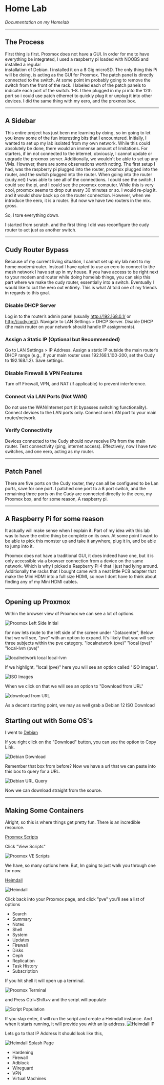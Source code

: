 # Home Lab #
*Documentation on my Homelab*

---

## The Process ##
First thing is first. Proxmox does not have a GUI. 
In order for me to have everything be integrated, I used a raspberry pi loaded with NOOBS and installed a regular       
installation of Debian. I installed it on a 8 Gig microSD. The only thing this Pi will be doing, 
is acting as the GUI for Proxmox. The patch panel is directly connected to the switch. 
At some point im probably going to remove the switch from the front of the rack. 
I labeled each of the patch panels to indicate each port of the switch. 1-8. 
I then plugged in my pi into the 12th port so i could use patch ethernet to quickly plug it or unplug it into other devices. 
I did the same thing with my eero, and the proxmox box.

---

## A Sidebar ##

This entire project has just been me learning by doing, so im going to let you know some of the fun interesting bits that I encountered.
Initially, I wanted to set  up my lab isolated from my own network. While this could absolutely be done, 
there would an immense amount of limitations. For starters, 
if im not connected to the internet, obviously, I cannot update or upgrade the proxmox server. 
Additionally, we wouldn't be able to set up any VMs. However, there are some observations worth noting.
The first setup I had, was the raspberry pi plugged into the router, proxmox plugged into the router, and 
the switch plugged into the router. When going into the router (cudy.net) I was able to see all of the connections. 
I could see the switch, I could see the pi, and I could see the proxmox computer. While this is very cool, 
proxmox seems to drop out every 30 minutes or so. I would re-plug it. and it would show back up on the router connection.
However, when we introduce the eero, it is a router. But now we have two routers in the mix. gross. 
   
So, I tore everything down.
          
I started from scratch. and the first thing I did was reconfigure the cudy router to act just as another switch. 

---

## Cudy Router Bypass ##
      
Because of my current living situation, I cannot set up my lab next to my home modem/router. 
Instead I have opted to use an eero to connect to the mesh network I have set  up in my house.
If you have access to be right next to your modem and router while doing homelab things, 
you can skip this part where we make the cudy router, essentially into a switch. 
Eventually I would like to cut the eero out entirely. This is what AI told one of my friends in regards to this goal.

   ### Disable DHCP Server ###

Log in to the router’s admin panel (usually http://192.168.0.1/ or http://cudy.net/).
Navigate to LAN Settings > DHCP Server.
Disable DHCP (the main router on your network should handle IP assignments).

   ### Assign a Static IP (Optional but Recommended) ###
      
Go to LAN Settings > IP Address.
Assign a static IP outside the main router’s DHCP range (e.g., if your main router uses 192.168.1.100-200, set the Cudy to 192.168.1.2).
Save settings.

  ### Disable Firewall & VPN Features ###

Turn off Firewall, VPN, and NAT (if applicable) to prevent interference.

  ### Connect via LAN Ports (Not WAN) ###

Do not use the WAN/Internet port (it bypasses switching functionality).
Connect devices to the LAN ports only.
Connect one LAN port to your main router/network.

  ### Verify Connectivity ###

Devices connected to the Cudy should now receive IPs from the main router.
Test connectivity (ping, internet access).
Effectively, now I have two switches, and one eero, acting as my router.

---

## Patch Panel ##

There are five ports on the Cudy router, 
they can all be configured to be Lan ports, save for one port.
I patched one port to a 8 port switch, and the remaining three ports
on the Cudy are connected directly to the eero, my Proxmox box, and 
for some reason, A raspberry pi.

---

## A Raspberry Pi for some reason ##

It actually will make sense when I explain it. Part of my idea with this lab was to have
the entire thing be complete on its own. At some point I want to be able to pick this monster
up and take it anywhere, plug it in, and be able to jump into it. 
      
Proxmox does not have a traditional GUI, it does indeed have one, but it is only accessible via a 
browser connection from a device on the same network. Which is why I picked a Raspberry Pi 4 that
I just had lying around. Additionally the racks that I bought came with a neat little PCB adapter 
that make the Mini HDMI into a full size HDMI, so now I dont have to think about finding any of my 
Mini HDMI cables. 

---

## Opening up Proxmox ##

Within the browser view of Proxmox we can see a lot of options. 

![Proxmox Left Side Initial](https://github.com/user-attachments/assets/5c4e49be-9c55-4eb1-a08a-fe861e70a1f1)

for now lets route to the left side of the screen under "Datacenter", Below that we will see, 
"pve" with an option to expand. It's likely that you will see three subjects within the pve category.
"localnetwork (pve)"
"local (pve)"
"local-lvm (pve)"

![localnetwork local local-lvm](https://github.com/user-attachments/assets/8336841e-2799-4ed5-a9d6-c7400011ecfb)
      
If we highlight, "local (pve)" 
here you will see an option called "ISO images". 

![ISO Images](https://github.com/user-attachments/assets/a555702c-b37a-48c5-b14b-74409c780937)

When we click on that we will see an option to "Download from URL"  

![download from URL](https://github.com/user-attachments/assets/83c06d1b-4f09-4f91-831b-677c0390c8c2)

As a decent starting point, we may as well grab a Debian 12 ISO Download

## Starting out with Some OS's ##

I went to [Debian](https://www.debian.org/) 

If you right click on the "Download" button, you can see the option to Copy Link.

![Debian Download](https://github.com/user-attachments/assets/edc58ae4-6442-4f2c-bdd8-a523348fc7de)

Remember that box from before? Now we have a url that we can paste into this box to query for a URL.

![Debian URL Query](https://github.com/user-attachments/assets/0643596c-9eaf-4a1c-babf-8db236dc576b)

Now we can download straight from the source.

---

## Making Some Containers ##

Alright, so this is where things get pretty fun. There is an incredible resource. 

[Proxmox Scripts](https://community-scripts.github.io/ProxmoxVE/)

Click "View Scripts"

![Proxmox VE Scripts](https://github.com/user-attachments/assets/eb7f432f-0dd4-41bd-ab56-c8285039c38c)

We have, so many options here. But, Im going to just walk you through one for now.

[Heimdall](https://community-scripts.github.io/ProxmoxVE/scripts?id=heimdall-dashboard)

![Heimdall](https://github.com/user-attachments/assets/45252864-3ad2-4db7-94ff-a92698b095e8)

Click back into your Proxmox page, and click "pve" you'll see a list of options 
- Search
- Summary
- Notes
- Shell
- System
- Updates
- Firewall
- Disks
- Ceph
- Replication
- Task History
- Subscription

If you hit shell it will open up a terminal.

![Proxmox Terminal](https://github.com/user-attachments/assets/e9d43989-39b4-417e-a544-5106e2f4f175)

and Press Ctrl+Shift+v 
and the script will populate 

![Script Population](https://github.com/user-attachments/assets/2bdbf4c0-4473-4a7d-b649-8730bfeaf46c)

If you slap enter, it will run the script and create a Heimdall instance. And when it starts running, it will provide you with an ip address.
![Heimdall IP](https://github.com/user-attachments/assets/6505c80a-85d8-4fbb-8f95-f6332cb1a44d)

Lets go to that IP Address
It should look like this,

![Heimdall Splash Page](https://github.com/user-attachments/assets/d309c634-f3d4-40c7-b8bb-eacf9700ccef)




- Hardening
- Firewall
- Adblock
- Wireguard
- VPN
- Virtual Machines
